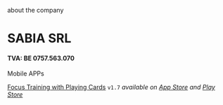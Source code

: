 about the company

# SABIA SRL

#### TVA: BE 0757.563.070 



Mobile APPs

[Focus Training with Playing Cards](https://thesabian.github.io/focus-training-app/) `v1.7` _available on [App Store](https://apps.apple.com/be/app/focus-training-w-playing-cards/id1576114679#?platform=iphone) and [Play Store](https://play.google.com/store/apps/details?id=com.focustraining.app)_